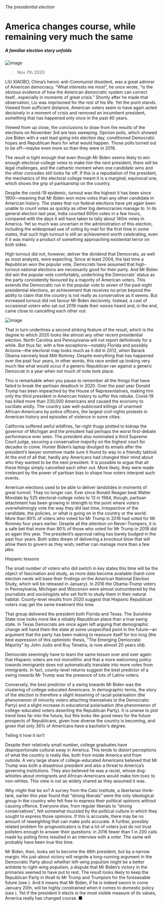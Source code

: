 ###### The presidential election
# America changes course, while remaining very much the same 
##### A familiar election story unfolds 
![image](images/20201107_USD001_0.jpg) 
> Nov 7th 2020 
LIU XIAOBO, China’s heroic anti-Communist dissident, was a great admirer of American democracy. “What interests me most”, he once wrote, “is the obvious evidence of how the American democratic system can correct itself…especially in moments of great crisis.” Shortly after he made that observation, Liu was imprisoned for the rest of his life. Yet the point stands. Viewed from sufficient distance, American voters seem to have again acted decisively in a moment of crisis and removed an incumbent president, something that has happened only once in the past 40 years.
Viewed from up close, the conclusions to draw from the results of the elections on November 3rd are less sweeping. Opinion polls, which showed Joe Biden with a vast lead going into election day, conditioned Democratic hopes and Republican fears for what would happen. Those polls turned out to be off—maybe even more so than they were in 2016.

The result is tight enough that even though Mr Biden seems likely to win enough electoral-college votes to make him the next president, there will be legal challenges, and the cathartic moment when one candidate wins and the other concedes still looks far off. If this is a repudiation of the president, the mechanics of the electoral college meant it is a marginal, equivocal one, which shows the grip of partisanship on the country.
Despite the covid-19 epidemic, turnout was the highest it has been since 1900—meaning that Mr Biden won more votes than any other candidate in American history. The states that run federal elections have yet again been unable to count votes as quickly as other big democracies manage to. In its general election last year, India counted 600m votes in a few hours, compared with the days it will have taken to tally about 140m votes in America. Yet so much was uncertain in the administration of this election, including the widespread use of voting by mail for the first time in some states, that such high turnout is still an achievement worth celebrating, even if it was mainly a product of something approaching existential terror on both sides.
High turnout did not, however, deliver the dividend that Democrats, as well as most analysts, were expecting. Since at least 2004, the last time a Republican won the popular vote, Democrats have assumed that high-turnout national elections are necessarily good for their party. And Mr Biden did win the popular vote comfortably, underlining the Democrats’ status as the party consistently favoured by a majority of American voters. This extends the Democratic run in the popular vote to seven of the past eight presidential elections, an achievement that receives no prize beyond the ability to claim that the country is not really as conservative as it seems. But increased turnout did not favour Mr Biden decisively. Instead, a cast of occasional voters who sat out 2016 made their voices heard and, in the end, came close to cancelling each other out.
![image](images/20201107_USC001.png) 

That in turn underlines a second striking feature of the result, which is the degree to which 2020 looks like almost any other recent presidential election. North Carolina and Pennsylvania will not report definitively for a while. But thus far, with a few exceptions—notably Florida and possibly Arizona—the electoral map looks much as it did in 2012, when Barack Obama narrowly beat Mitt Romney. Despite everything that has happened over the past four years, in other words, this race ended up looking very much like what would occur if a generic Republican ran against a generic Democrat in a year when not much of note took place.
This is remarkable when you pause to remember all the things that have failed to break the partisan deadlock in 2020. Over the past year Donald Trump has been impeached by the House of Representatives, making him only the third president in American history to suffer this rebuke. Covid-19 has killed more than 230,000 Americans and caused the economy to oscillate wildly. The country saw well-publicised killings of unarmed African-Americans by police officers, the largest civil-rights protests in American history and episodes of violence in some cities.
California suffered awful wildfires, far-right thugs plotted to kidnap the governor of Michigan and the president had perhaps the worst first-debate performance ever seen. The president also nominated a third Supreme Court judge, securing a conservative majority on the highest court for decades to come. Hunter Biden’s laptop divulged its emails after the president’s lawyer somehow made sure it found its way to a friendly tabloid. At the end of all that, hardly any Americans had changed their mind about who they wanted to be the next president. It is possible to argue that all these things simply cancelled each other out. More likely, they were made irrelevant by the power of partisan bias to shape how voters interpret such events.
American elections used to be able to deliver landslides in moments of great turmoil. They no longer can. Ever since Ronald Reagan beat Walter Mondale by 525 electoral-college votes to 13 in 1984, though, partisan attachment has been growing in strength to the point where voters overwhelmingly vote the way they did last time, irrespective of the candidate, the policies, or what is going on in the country or the world. More than 90% of voters who voted for Mr Trump in 2016 had voted for Mr Romney four years earlier. Despite all the attention on Never-Trumpers, it is a safe bet that more than 90% of those who voted for Mr Trump in 2016 did so again this year. The president’s approval rating has barely budged in the past four years. Both sides dream of delivering a knockout blow that will allow them to govern as they wish; neither can manage more than a few jabs.
Hispanic lessons
The small number of voters who did switch in key states this time will be the object of fascination and study, as more data become available (hard-core election nerds will base their findings on the American National Election Study, which will be released in January). In 2016 the Obama-Trump voters in Pennsylvania, Michigan and Wisconsin were almost outnumbered by the journalists and sociologists who set forth to study them in their natural habitat. County-level results from 2020 suggest that Hispanic Republican voters may get the same treatment this time.
That group delivered the president both Florida and Texas. The Sunshine State now looks more like a reliably Republican place than a true swing state. In Texas Democrats are once again left arguing that demographic change will hand them the state at some unspecified point in the future—an argument that the party has been making to reassure itself for too long (the best expression of this optimistic thesis, “The Emerging Democratic Majority” by John Judis and Ruy Teixeira, is now almost 20 years old).
Democrats seemingly have to learn the same lesson over and over again: that Hispanic voters are not monolithic and that a more welcoming policy towards immigrants does not automatically translate into more votes from immigrants. In fact, county-level returns suggest the best predictor of a swing towards Mr Trump was the presence of lots of Latino voters.
Conversely, the best predictor of a swing towards Mr Biden was the clustering of college-educated Americans. In demographic terms, the story of the election is therefore a slight lessening of racial polarisation (the phenomenon of minority voters attaching themselves to the Democratic Party) and a slight increase in educational polarisation (the phenomenon of college-educated voters deserting the Republican Party). It is unwise to plot trend lines far into the future, but this looks like good news for the future prospects of Republicans, given how diverse the country is becoming, and given that only 36% of Americans have a bachelor’s degree.
Telling it how it isn’t
Despite their relatively small number, college graduates have disproportionate cultural sway in America. This tends to distort perceptions of what the country is really like, both from inside America and from outside. A very large share of college-educated Americans believed that Mr Trump was both a disastrous president and also a threat to America’s governing institutions. They also believed he was a racist, whose dog-whistles about immigrants and African-Americans would make him toxic to non-whites. This view is not as widely shared as they assumed it was.
Why might that be so? A survey from the Cato Institute, a libertarian think-tank, earlier this year found that “strong liberals” were the only ideological group in the country who felt free to express their political opinions without causing offence. Everyone else, from regular liberals to “strong conservatives”, felt somewhat muzzled by the political culture in which they sought to express those opinions. If this is accurate, there may be no amount of reweighting that can make polls accurate. A further, possibly related problem for prognosticators is that a lot of voters just do not trust pollsters enough to answer their questions: in 2016 fewer than 1 in 200 calls made by polling firms resulted in an interview with a voter. The same will probably have been true this time.
Mr Biden, then, looks set to become the 46th president, but by a narrow margin. His just-about victory will reignite a long-running argument in the Democratic Party about whether left-wing populism might be a better antidote to right-wing populism, a dispute that Mr Biden’s victory in the primaries seemed to have put to rest. The result looks likely to keep the Republican Party in thrall to Mr Trump and Trumpism for the foreseeable future (see ). And it means that Mr Biden, if he is indeed sworn in come January 20th, will be highly constrained when it comes to domestic policy (see ). Yet if the president it elects is the most visible measure of its values, America really has changed course. ■
